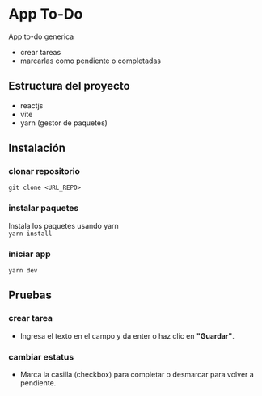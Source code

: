 # App To-Do  
App to-do generica  
+ crear tareas  
+ marcarlas como pendiente o completadas  


## Estructura del proyecto  
+ reactjs  
+ vite  
+ yarn (gestor de paquetes)  


## Instalación  

### clonar repositorio
`git clone <URL_REPO>`  

### instalar paquetes  
Instala los paquetes usando yarn  
`yarn install`

### iniciar app  
`yarn dev`


## Pruebas  

### crear tarea  
+ Ingresa el texto en el campo y da enter o haz clic en **"Guardar"**.  

### cambiar estatus  
+ Marca la casilla (checkbox) para completar o desmarcar para volver a pendiente.  
